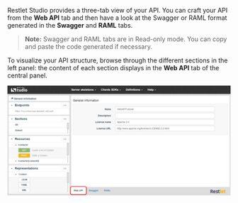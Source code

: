 Restlet Studio provides a three-tab view of your API. You can craft your API from the **Web API** tab and then have a look at the Swagger or RAML format generated in the **Swagger** and **RAML** tabs.

>**Note:** Swagger and RAML tabs are in Read-only mode. You can copy and paste the code generated if necessary.

To visualize your API structure, browse through the different sections in the left panel: the content of each section displays in the **Web API** tab of the central panel.

![Web API tab](images/01.jpg "Web API tab")